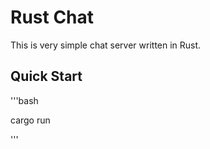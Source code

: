 # Rust Chat

This is very simple chat server written in Rust.

## Quick Start

'''bash

cargo run

'''

